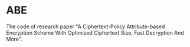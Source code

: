 # ABE 
The code of research paper "A Ciphertext-Policy Attribute-based Encryption Scheme With Optimized Ciphertext Size, Fast Decryption And More".
